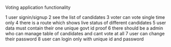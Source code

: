 Voting application
functionality

1 user signin/signup
2 see the list of candidates
3 voter can vote single time only
4 there is a route which shows live status of different candidates
5 user data must contain their one unique govt id proof 
6 there should be a admin who can manage table of candidates and cant vote at all
7 user can change their password
8 user can login only with unique id and password
